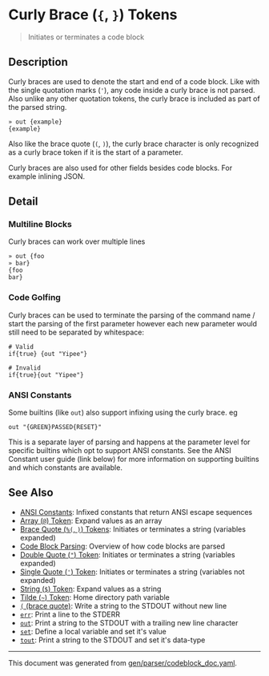 # Curly Brace (`{`, `}`) Tokens

> Initiates or terminates a code block

## Description

Curly braces are used to denote the start and end of a code block. Like with
the single quotation marks (`'`), any code inside a curly brace is not parsed.
Also unlike any other quotation tokens, the curly brace is included as part
of the parsed string.

```
» out {example}
{example}
```

Also like the brace quote (`(`, `)`), the curly brace character is only
recognized as a curly brace token if it is the start of a parameter.

Curly braces are also used for other fields besides code blocks. For example
inlining JSON.



## Detail

### Multiline Blocks

Curly braces can work over multiple lines

```
» out {foo
» bar}
{foo
bar}
```

### Code Golfing

Curly braces can be used to terminate the parsing of the command name / start
the parsing of the first parameter however each new parameter would still need
to be separated by whitespace:

```
# Valid
if{true} {out "Yipee"}

# Invalid
if{true}{out "Yipee"}
```

### ANSI Constants

Some builtins (like `out`) also support infixing using the curly brace. eg

```
out "{GREEN}PASSED{RESET}"
```

This is a separate layer of parsing and happens at the parameter level for
specific builtins which opt to support ANSI constants. See the ANSI Constant
user guide (link below) for more information on supporting builtins and which
constants are available.

## See Also

* [ANSI Constants](../user-guide/ansi.md):
  Infixed constants that return ANSI escape sequences
* [Array (`@`) Token](../parser/array.md):
  Expand values as an array
* [Brace Quote (`%(`, `)`) Tokens](../parser/brace-quote.md):
  Initiates or terminates a string (variables expanded)
* [Code Block Parsing](../user-guide/code-block.md):
  Overview of how code blocks are parsed
* [Double Quote (`"`) Token](../parser/double-quote.md):
  Initiates or terminates a string (variables expanded)
* [Single Quote (`'`) Token](../parser/single-quote.md):
  Initiates or terminates a string (variables not expanded)
* [String (`$`) Token](../parser/string.md):
  Expand values as a string
* [Tilde (`~`) Token](../parser/tilde.md):
  Home directory path variable
* [`(` (brace quote)](../commands/brace-quote.md):
  Write a string to the STDOUT without new line
* [`err`](../commands/err.md):
  Print a line to the STDERR
* [`out`](../commands/out.md):
  Print a string to the STDOUT with a trailing new line character
* [`set`](../commands/set.md):
  Define a local variable and set it's value
* [`tout`](../commands/tout.md):
  Print a string to the STDOUT and set it's data-type

<hr/>

This document was generated from [gen/parser/codeblock_doc.yaml](https://github.com/lmorg/murex/blob/master/gen/parser/codeblock_doc.yaml).